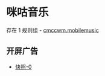 # 咪咕音乐

存在 1 规则组 - [cmccwm.mobilemusic](/src/apps/cmccwm.mobilemusic.ts)

## 开屏广告

- [快照-0](https://gkd-kit.songe.li/import/12852498)
